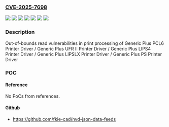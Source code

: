 ### [CVE-2025-7698](https://cve.mitre.org/cgi-bin/cvename.cgi?name=CVE-2025-7698)
![](https://img.shields.io/static/v1?label=Product&message=Generic%20Plus%20LIPS4%20Printer%20Driver&color=blue)
![](https://img.shields.io/static/v1?label=Product&message=Generic%20Plus%20LIPSLX%20Printer%20Driver&color=blue)
![](https://img.shields.io/static/v1?label=Product&message=Generic%20Plus%20PCL6%20Printer%20Driver&color=blue)
![](https://img.shields.io/static/v1?label=Product&message=Generic%20Plus%20PS%20Printer%20Driver&color=blue)
![](https://img.shields.io/static/v1?label=Product&message=Generic%20Plus%20UFR%20II%20Printer%20Driver&color=blue)
![](https://img.shields.io/static/v1?label=Version&message=3.30%20and%20earlier%20&color=brightgreen)
![](https://img.shields.io/static/v1?label=Vulnerability&message=CWE-125%3A%20Out-of-bounds%20Read&color=brightgreen)

### Description

Out-of-bounds read vulnerabilities in print processing of Generic Plus PCL6 Printer Driver / Generic Plus UFR II Printer Driver / Generic Plus LIPS4 Printer Driver / Generic Plus LIPSLX Printer Driver / Generic Plus PS Printer Driver

### POC

#### Reference
No PoCs from references.

#### Github
- https://github.com/fkie-cad/nvd-json-data-feeds

